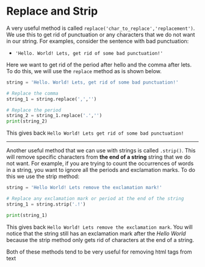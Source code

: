 # Replace and Strip

A very useful method is called `replace('char_to_replace','replacement')`.  We use this to get rid of punctuation or any characters that we do not want in our string.  For examples, consider the sentence with bad punctuation:

- `'Hello. World! Lets, get rid of some bad punctuation!'`

Here we want to get rid of the period after hello and the comma after lets.  To do this, we will use the `replace` method as is shown below.

```python
string = 'Hello. World! Lets, get rid of some bad punctuation!'

# Replace the comma
string_1 = string.replace(',','')

# Replace the period
string_2 = string_1.replace('.','')
print(string_2)
```
This gives back `Hello World! Lets get rid of some bad punctuation!`


 ----

Another useful method that we can use with strings is called `.strip()`. This will remove specific characters from **the end of a string** string that we do not want.  For example, if you are trying to count the occurrences of words in a string, you want to ignore all the periods and exclamation marks.  To do this we use the strip method:

```python
string = 'Hello World! Lets remove the exclamation mark!'

# Replace any exclamation mark or period at the end of the string
string_1 = string.strip('.!')  

print(string_1)
```
This gives back `Hello World! Lets remove the exclamation mark`.  You will notice that the string still has an exclamation mark after the _Hello World_ because the strip method only gets rid of characters at the end of a string.  


Both of these methods tend to be very useful for removing html tags from text
